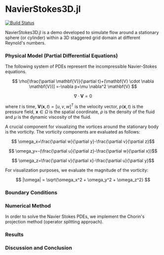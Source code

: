 # NavierStokes3D.jl

[![Build Status](https://github.com/arsh-k/NavierStokes3D.jl/actions/workflows/CI.yml/badge.svg)](https://github.com/arsh-k/NavierStokes3D.jl/actions/workflows/CI.yml?query=branch%3Aarthur)

NavierStokes3D.jl is a demo developed to simulate flow around a stationary sphere (or cylinder) within a 3D staggered grid domain at different Reynold's numbers. 

### Physical Model (Partial Differential Equations)

The following system of PDEs represent the incompressible Navier-Stokes equations. 

$$
\rho[\frac{\partial \mathbf{V}}{\partial t}+(\mathbf{V} \cdot \nabla \mathbf{V})] =-\nabla p+\mu \nabla^2 \mathbf{V}
$$

$$
\nabla \cdot \mathbf{V} =0
$$

where $t$ is time, $\textbf{V}(\textbf{x},t) = [u,v,w]^T$ is the velocity vector, $p(\textbf{x}, t)$ is the pressure field, $\textbf{x} \in \Omega$ is the spatial coordinate, $\rho$ is the density of the fluid and $\mu$ is the dynamic viscosity of the fluid.

A crucial component for visualizing the vortices around the stationary body is the vorticity. The vorticity components are evaluated as follows:

$$ \omega_x=\frac{\partial w}{\partial y}-\frac{\partial v}{\partial z}$$

$$ \omega_y=-(\frac{\partial u}{\partial z}-\frac{\partial w}{\partial x})$$

$$ \omega_z=\frac{\partial v}{\partial x}-\frac{\partial u}{\partial y}$$

For visualization purposes, we evaluate the magnitude of the vorticity:

$$ 
    |\omega| = \sqrt{\omega_x^2 + \omega_y^2 + \omega_z^2}
$$

### Boundary Conditions



### Numerical Method

In order to solve the Navier Stokes PDEs, we implement the Chorin's projection method (operator splitting approach). 

### Results 

### Discussion and Conclusion